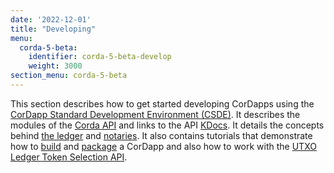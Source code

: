 ```yaml
---
date: '2022-12-01'
title: "Developing"
menu:
  corda-5-beta:
    identifier: corda-5-beta-develop
    weight: 3000
section_menu: corda-5-beta
---
```


This section describes how to get started developing CorDapps using the [CorDapp Standard Development Environment (CSDE)](getting-started/get-started.md). It describes the modules of the [Corda API](api/corda-api.md) and links to the API [KDocs](../../../../api-ref/corda/5.0-beta/java/index.html). It details the concepts behind [the ledger](ledger/ledger.md) and [notaries](notaries/overview.md). It also contains tutorials that demonstrate how to [build](development-tutorials/build-basic-cordapp/basic-cordapp-intro.md) and [package](development-tutorials/cordapp-packaging.md) a CorDapp and also how to work with the [UTXO Ledger Token Selection API](development-tutorials/token-selection.md).
